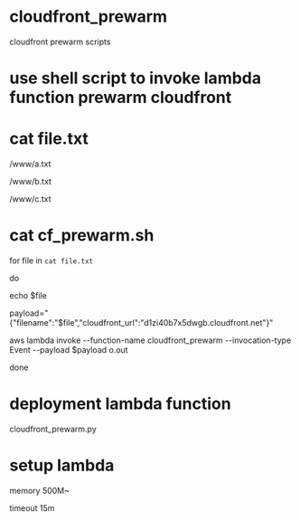 # cloudfront_prewarm
cloudfront prewarm scripts


# use shell script to invoke lambda function prewarm cloudfront

# cat file.txt

/www/a.txt

/www/b.txt

/www/c.txt

# cat cf_prewarm.sh

for file in `cat file.txt`

do

echo $file

payload="{\"filename\":\"$file\",\"cloudfront_url\":\"d1zi40b7x5dwgb.cloudfront.net\"}"

aws lambda invoke --function-name cloudfront_prewarm --invocation-type Event --payload $payload o.out

done

# deployment lambda function 
cloudfront_prewarm.py

# setup lambda 
memory 500M~

timeout 15m

